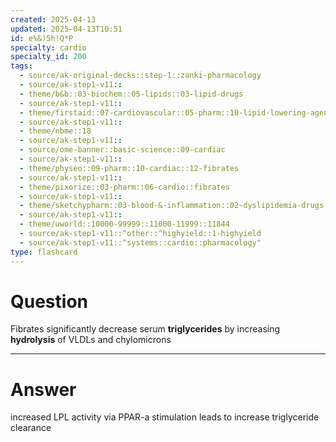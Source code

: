 ```yaml
---
created: 2025-04-13
updated: 2025-04-13T10:51
id: e%&)5h!Q*P
specialty: cardio
specialty_id: 200
tags:
  - source/ak-original-decks::step-1::zanki-pharmacology
  - source/ak-step1-v11::
  - theme/b&b::03-biochem::05-lipids::03-lipid-drugs
  - source/ak-step1-v11::
  - theme/firstaid::07-cardiovascular::05-pharm::10-lipid-lowering-agents::fibrates
  - source/ak-step1-v11::
  - theme/nbme::18
  - source/ak-step1-v11::
  - source/ome-banner::basic-science::09-cardiac
  - source/ak-step1-v11::
  - theme/physeo::09-pharm::10-cardiac::12-fibrates
  - source/ak-step1-v11::
  - theme/pixorize::03-pharm::06-cardio::fibrates
  - source/ak-step1-v11::
  - theme/sketchypharm::03-blood-&-inflammation::02-dyslipidemia-drugs::03-fibrates,-niacin
  - source/ak-step1-v11::
  - theme/uworld::10000-99999::11000-11999::11844
  - source/ak-step1-v11::^other::^highyield::1-highyield
  - source/ak-step1-v11::^systems::cardio::pharmacology"
type: flashcard
---
```


# Question
Fibrates significantly decrease serum **triglycerides** by increasing **hydrolysis** of VLDLs and chylomicrons

---

# Answer
increased LPL activity via PPAR-a stimulation leads to increase triglyceride clearance
